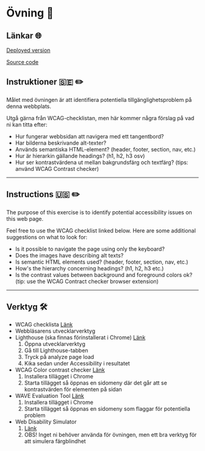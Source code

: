 # Övning 📝

## Länkar 🌐

[Deployed version](https://bad-accessibility-website.vercel.app/)

[Source code](https://github.com/MatildaMared/bad-accessibility-website)

## Instruktioner 🇸🇪 ✏️

Målet med övningen är att identifiera potentiella tillgänglighetsproblem på denna
webbplats.

Utgå gärna från WCAG-checklistan, men här kommer några förslag på vad ni kan
titta efter:

- Hur fungerar webbsidan att navigera med ett tangentbord?
- Har bilderna beskrivande alt-texter?
- Används semantiska HTML-element? (header, footer, section, nav, etc.)
- Hur är hierarkin gällande headings? (h1, h2, h3 osv)
- Hur ser kontrastvärdena ut mellan bakgrundsfärg och textfärg? (tips: använd
  WCAG Contrast checker)

---

## Instructions 🇺🇸 ✏️

The purpose of this exercise is to identify potential accessibility issues on 
this web page.

Feel free to use the WCAG checklist linked below. Here are some additional suggestions
on what to look for:

- Is it possible to navigate the page using only the keyboard?
- Does the images have describing alt texts?
- Is semantic HTML elements used? (header, footer, section, nav, etc.)
- How's the hierarchy concerning headings? (h1, h2, h3 etc.)
- Is the contrast values between background and foreground colors ok? 
  (tip: use the WCAG Contract checker browser extension)

---

## Verktyg 🛠️

- WCAG checklista [Länk](https://webbriktlinjer.se/wcag/?checklista)
- Webbläsarens utvecklarverktyg
- Lighthouse (ska finnas förinstallerat i Chrome)
  [Länk](https://chrome.google.com/webstore/detail/lighthouse/blipmdconlkpinefehnmjammfjpmpbjk)
  1. Öppna utvecklarverktyg
  2. Gå till Lighthouse-tabben
  3. Tryck på analyze page load
  4. Kika sedan under Accessibility i resultatet
- WCAG Color contrast checker
  [Länk](https://chrome.google.com/webstore/detail/wcag-color-contrast-check/plnahcmalebffmaghcpcmpaciebdhgdf)
  1. Installera tillägget i Chrome
  2. Starta tillägget så öppnas en sidomeny där det går att se kontrastvärden
     för elementen på sidan
- WAVE Evaluation Tool
  [Länk](https://chrome.google.com/webstore/detail/wave-evaluation-tool/jbbplnpkjmmeebjpijfedlgcdilocofh)
  1. Installera tillägget i Chrome
  2. Starta tillägget så öppnas en sidomeny som flaggar för potentiella problem
- Web Disability Simulator
  1.  [Länk](https://chrome.google.com/webstore/detail/web-disability-simulator/olioanlbgbpmdlgjnnampnnlohigkjla?hl=sv)
  2.  OBS! Inget ni behöver använda för övningen, men ett bra verktyg för att simulera färgblindhet
